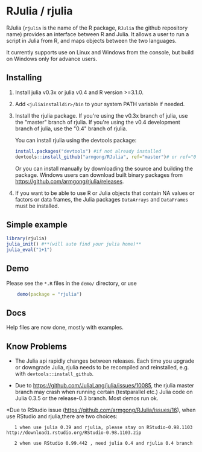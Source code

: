 RJulia / rjulia
===============

RJulia (`rjulia` is the name of the R package, `RJulia` the github
repository name) provides an interface between R and Julia. It allows a user to run a script in Julia from R, and maps objects between the two languages.

It currently supports use on Linux and Windows from the console, but build on Windows only for advance users.

Installing
-------------

1. Install julia v0.3x or julia v0.4 and R version >=3.1.0.
 
2. Add `<juliainstalldir>/bin` to your system PATH variable if needed.

3. Install the rjulia package. If you're using the v0.3x branch of julia, use the "master" branch of rjulia.  If you're using the v0.4 development branch of julia, use the "0.4" branch of rjulia.

    You can install rjulia using the devtools package:

    ```r
    install.packages("devtools") #if not already installed
    devtools::install_github("armgong/RJulia", ref="master")# or ref="0.4" if using Julia v0.4
    ```
    Or you can install manually by downloading the source and building the package. Windows users can download built binary packages from https://github.com/armgong/rjulia/releases.

4. If you want to be able to use R or Julia objects that contain NA values or factors or data frames, the Julia packages `DataArrays` and `DataFrames` must be installed.

Simple example 
-------------

```r
library(rjulia)
julia_init() #**(will auto find your julia home)**
julia_eval("1+1")
```

Demo
-------------

Please see the `*.R` files in the `demo/` directory, or use
```r
	demo(package = "rjulia")
```


Docs
-------------
Help files are now done, mostly with examples.


Know Problems
-------------
   * The Julia api rapidly changes between releases. Each time you upgrade or downgrade Julia, rjulia needs to be recompiled and reinstalled, e.g. with `devtools::install_github`. 

   * Due to https://github.com/JuliaLang/julia/issues/10085, the rjulia master branch may crash when running certain (testparallel etc.) Julia code on Julia 0.3.5 or the release-0.3 branch. Most demos run ok.
   
   *Due to RStudio issue (https://github.com/armgong/RJulia/issues/16), when use RStudio and rjulia,there are two choices:

       1 when use julia 0.39 and rjulia, please stay on RStudio-0.98.1103 http://download1.rstudio.org/RStudio-0.98.1103.zip
    
       2 when use RStudio 0.99.442 , need julia 0.4 and rjulia 0.4 branch
